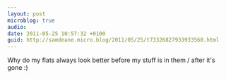 ```yaml
---
layout: post
microblog: true
audio: 
date: 2011-05-25 10:57:32 +0100
guid: http://samdeane.micro.blog/2011/05/25/t73326827933933568.html
---
```

Why do my flats always look better before my stuff is in them / after it's gone :)
